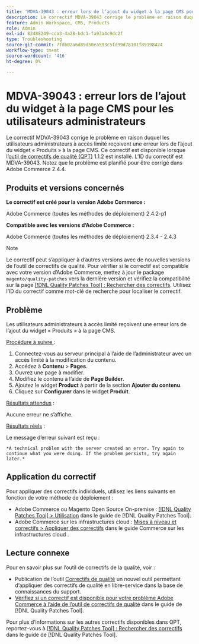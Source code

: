 ```yaml
---
title: 'MDVA-39043 : erreur lors de l’ajout du widget à la page CMS pour les utilisateurs administrateurs'
description: Le correctif MDVA-39043 corrige le problème en raison duquel les utilisateurs administrateurs à accès limité reçoivent une erreur lors de l’ajout du widget « Produits » à la page CMS. Ce correctif est disponible lorsque l’outil [Outil de correctifs de la qualité (QPT)](https://experienceleague.adobe.com/en/docs/commerce-operations/tools/quality-patches-tool/quality-patches-tool-to-self-serve-quality-patches) 1.1.2 est installé. L’ID du correctif est MDVA-39043. Notez que le problème est planifié pour être corrigé dans Adobe Commerce 2.4.4.
feature: Admin Workspace, CMS, Products
role: Admin
exl-id: 82488249-cca3-4a28-bdc1-fa93a4c9dc2f
type: Troubleshooting
source-git-commit: 7fdb02a6d89d50ea593c5fd99d78101f89198424
workflow-type: tm+mt
source-wordcount: '416'
ht-degree: 0%

---
```


# MDVA-39043 : erreur lors de l’ajout du widget à la page CMS pour les utilisateurs administrateurs

Le correctif MDVA-39043 corrige le problème en raison duquel les utilisateurs administrateurs à accès limité reçoivent une erreur lors de l’ajout du widget « Produits » à la page CMS. Ce correctif est disponible lorsque l’[outil de correctifs de qualité (QPT)](https://experienceleague.adobe.com/en/docs/commerce-operations/tools/quality-patches-tool/quality-patches-tool-to-self-serve-quality-patches) 1.1.2 est installé. L’ID du correctif est MDVA-39043. Notez que le problème est planifié pour être corrigé dans Adobe Commerce 2.4.4.

## Produits et versions concernés

**Le correctif est créé pour la version Adobe Commerce :**

Adobe Commerce (toutes les méthodes de déploiement) 2.4.2-p1

**Compatible avec les versions d’Adobe Commerce :**

Adobe Commerce (toutes les méthodes de déploiement) 2.3.4 - 2.4.3

>[!NOTE]
>
>Le correctif peut s’appliquer à d’autres versions avec de nouvelles versions de l’outil de correctifs de qualité. Pour vérifier si le correctif est compatible avec votre version d’Adobe Commerce, mettez à jour le package `magento/quality-patches` vers la dernière version et vérifiez la compatibilité sur la page [[!DNL Quality Patches Tool] : Rechercher des correctifs](https://experienceleague.adobe.com/en/docs/commerce-operations/tools/quality-patches-tool/quality-patches-tool-to-self-serve-quality-patches). Utilisez l’ID du correctif comme mot-clé de recherche pour localiser le correctif.

## Problème

Les utilisateurs administrateurs à accès limité reçoivent une erreur lors de l’ajout du widget « Produits » à la page CMS.

<u>Procédure à suivre </u> :

1. Connectez-vous au serveur principal à l’aide de l’administrateur avec un accès limité à la modification du contenu.
1. Accédez à **Contenu** > **Pages**.
1. Ouvrez une page à modifier.
1. Modifiez le contenu à l’aide de **Page Builder**.
1. Ajoutez le widget **Product** à partir de la section **Ajouter du contenu**.
1. Cliquez sur **Configurer** dans le widget **Produit**.

<u>Résultats attendus</u> :

Aucune erreur ne s’affiche.

<u>Résultats réels</u> :

Le message d’erreur suivant est reçu :

`*A technical problem with the server created an error. Try again to continue what you were doing. If the problem persists, try again later.*`

## Application du correctif

Pour appliquer des correctifs individuels, utilisez les liens suivants en fonction de votre méthode de déploiement :

* Adobe Commerce ou Magento Open Source On-premise : [[!DNL Quality Patches Tool] > Utilisation](/help/tools/quality-patches-tool/usage.md) dans le guide de [!DNL Quality Patches Tool].
* Adobe Commerce sur les infrastructures cloud : [Mises à niveau et correctifs > Appliquer des correctifs](https://experienceleague.adobe.com/docs/commerce-cloud-service/user-guide/develop/upgrade/apply-patches.html) dans le guide Commerce sur les infrastructures cloud .

## Lecture connexe

Pour en savoir plus sur l’outil de correctifs de la qualité, voir :

* Publication de l’outil [Correctifs de qualité](https://experienceleague.adobe.com/en/docs/commerce-operations/tools/quality-patches-tool/quality-patches-tool-to-self-serve-quality-patches) un nouvel outil permettant d’appliquer des correctifs de qualité en libre-service dans la base de connaissances du support.
* [Vérifiez si un correctif est disponible pour votre problème Adobe Commerce à l’aide de l’outil de correctifs de qualité](/help/tools/quality-patches-tool/patches-available-in-qpt/check-patch-for-magento-issue-with-magento-quality-patches.md) dans le guide de [!DNL Quality Patches Tool].

Pour plus d’informations sur les autres correctifs disponibles dans QPT, reportez-vous à [[!DNL Quality Patches Tool] : Rechercher des correctifs](https://experienceleague.adobe.com/tools/commerce-quality-patches/index.html) dans le guide de [!DNL Quality Patches Tool].
